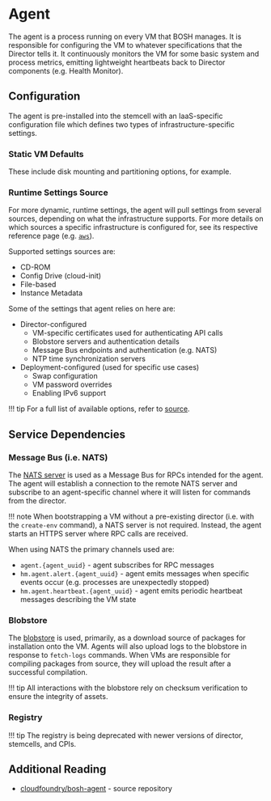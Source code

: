 # Agent

The agent is a process running on every VM that BOSH manages. It is responsible for configuring the VM to whatever specifications that the Director tells it. It continuously monitors the VM for some basic system and process metrics, emitting lightweight heartbeats back to Director components (e.g. Health Monitor).


## Configuration

The agent is pre-installed into the stemcell with an IaaS-specific configuration file which defines two types of infrastructure-specific settings.


### Static VM Defaults

These include disk mounting and partitioning options, for example.


### Runtime Settings Source

For more dynamic, runtime settings, the agent will pull settings from several sources, depending on what the infrastructure supports. For more details on which sources a specific infrastructure is configured for, see its respective reference page (e.g. [`aws`](../../aws.md)).

Supported settings sources are:

 * CD-ROM
 * Config Drive (cloud-init)
 * File-based
 * Instance Metadata

Some of the settings that agent relies on here are:

 * Director-configured
    * VM-specific certificates used for authenticating API calls
    * Blobstore servers and authentication details
    * Message Bus endpoints and authentication (e.g. NATS)
    * NTP time synchronization servers
 * Deployment-configured (used for specific use cases)
    * Swap configuration
    * VM password overrides
    * Enabling IPv6 support

!!! tip
    For a full list of available options, refer to [source](https://github.com/cloudfoundry/bosh-agent/blob/master/settings/settings.go).


## Service Dependencies


### Message Bus (i.e. NATS)

The [NATS server](nats.md) is used as a Message Bus for RPCs intended for the agent. The agent will establish a connection to the remote NATS server and subscribe to an agent-specific channel where it will listen for commands from the director.

!!! note
    When bootstrapping a VM without a pre-existing director (i.e. with the `create-env` command), a NATS server is not required. Instead, the agent starts an HTTPS server where RPC calls are received.

When using NATS the primary channels used are:

 * `agent.{agent_uuid}` - agent subscribes for RPC messages
 * `hm.agent.alert.{agent_uuid}` - agent emits messages when specific events occur (e.g. processes are unexpectedly stopped)
 * `hm.agent.heartbeat.{agent_uuid}` - agent emits periodic heartbeat messages describing the VM state


### Blobstore

The [blobstore](blobstore.md) is used, primarily, as a download source of packages for installation onto the VM. Agents will also upload logs to the blobstore in response to `fetch-logs` commands. When VMs are responsible for compiling packages from source, they will upload the result after a successful compilation.

!!! tip
    All interactions with the blobstore rely on checksum verification to ensure the integrity of assets.


### Registry

!!! tip
    The registry is being deprecated with newer versions of director, stemcells, and CPIs.


## Additional Reading

 * [cloudfoundry/bosh-agent](https://github.com/cloudfoundry/bosh-agent) - source repository
